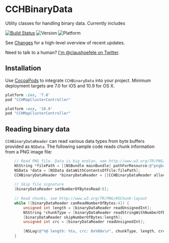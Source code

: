 CCHBinaryData
=============

Utility classes for handling binary data. Currently includes 

[![Build Status](https://travis-ci.org/choefele/CCHBinaryData.png?branch=master)](https://travis-ci.org/choefele/CCHBinaryData)&nbsp;![Version](https://cocoapod-badges.herokuapp.com/v/CCHBinaryData/badge.png)&nbsp;![Platform](https://cocoapod-badges.herokuapp.com/p/CCHBinaryData/badge.png)

See [Changes](https://github.com/choefele/CCHMapClusterController/blob/master/CHANGES.md) for a high-level overview of recent updates.

Need to talk to a human? [I'm @claushoefele on Twitter](https://twitter.com/claushoefele).

## Installation

Use [CocoaPods](http://cocoapods.org) to integrate `CCHBinaryData` into your project. Minimum deployment targets are 7.0 for iOS and 10.9 for OS X.

```ruby
platform :ios, '7.0'
pod "CCHMapClusterController"
```

```ruby
platform :osx, '10.9'
pod "CCHMapClusterController"
```

## Reading binary data

`CCHBinaryDataReader` can read various data types from byte buffers provided as `NSData`. The following sample code reads chunk information from a PNG image file:

```Objective-C
    // Read PNG file. Data is big endian, see http://www.w3.org/TR/PNG/#7Integers-and-byte-order
    NSString *filePath = [[NSBundle mainBundle] pathForResource:@"pngbar" ofType:@"png"];
    NSData *data = [NSData dataWithContentsOfFile:filePath];
    CCHBinaryDataReader *binaryDataReader = [[CCHBinaryDataReader alloc] initWithData:data options:CCHBinaryDataReaderBigEndian];
    
    // Skip file signature
    [binaryDataReader setNumberOfBytesRead:8];
    
    // Read chunks, see http://www.w3.org/TR/PNG/#5Chunk-layout
    while ([binaryDataReader canReadNumberOfBytes:4]) {
        unsigned int length = [binaryDataReader readUnsignedInt];
        NSString *chunkType = [binaryDataReader readStringWithNumberOfBytes:4 encoding:NSASCIIStringEncoding];
        [binaryDataReader skipNumberOfBytes:length];
        unsigned int crc = [binaryDataReader readUnsignedInt];
        
        [NSLog(@"%@ length: %tu, crc: 0x%08x\n", chunkType, length, crc];
    }
```
